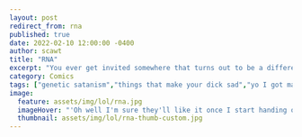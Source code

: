 ```yaml
---
layout: post
redirect_from: rna
published: true
date: 2022-02-10 12:00:00 -0400
author: scawt
title: "RNA"
excerpt: "You ever get invited somewhere that turns out to be a different vibe than you were expecting altogether?"
category: Comics
tags: ["genetic satanism","things that make your dick sad","yo I got madRiboNucleic Acid","antivaxxers","just get the fuckin shot please","in it together","#coronacomix","Coronavirus","medical science","so fuckin stupid all the time","dog-brained idiots","USA USA USA","public safety","wishing for death"]  
image:
  feature: assets/img/lol/rna.jpg
  imageHover: "'Oh well I'm sure they'll like it once I start handing out free samples'"
  thumbnail: assets/img/lol/rna-thumb-custom.jpg
---
```

